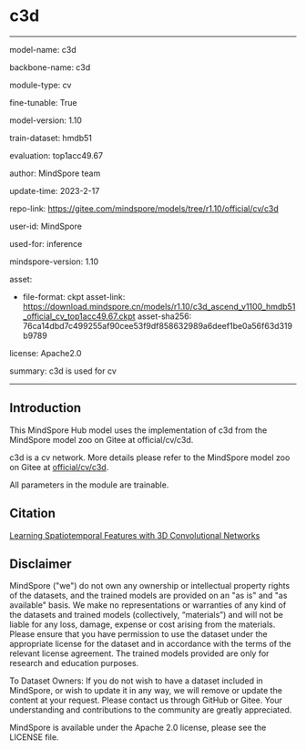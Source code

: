 # c3d

---

model-name: c3d

backbone-name: c3d

module-type: cv

fine-tunable: True

model-version: 1.10

train-dataset: hmdb51

evaluation: top1acc49.67

author: MindSpore team

update-time: 2023-2-17

repo-link: <https://gitee.com/mindspore/models/tree/r1.10/official/cv/c3d>

user-id: MindSpore

used-for: inference

mindspore-version: 1.10

asset:

-
    file-format: ckpt
    asset-link: <https://download.mindspore.cn/models/r1.10/c3d_ascend_v1100_hmdb51_official_cv_top1acc49.67.ckpt>
    asset-sha256: 76ca14dbd7c499255af90cee53f9df858632989a6deef1be0a56f63d319b9789

license: Apache2.0

summary: c3d is used for cv

---

## Introduction

This MindSpore Hub model uses the implementation of c3d from the MindSpore model zoo on Gitee at official/cv/c3d.

c3d is a cv network. More details please refer to the MindSpore model zoo on Gitee at [official/cv/c3d](https://gitee.com/mindspore/models/blob/r1.10/official/cv/c3d/README.md).

All parameters in the module are trainable.

## Citation

[Learning Spatiotemporal Features with 3D Convolutional Networks](https://arxiv.org/pdf/1412.0767v4.pdf)

## Disclaimer

MindSpore ("we") do not own any ownership or intellectual property rights of the datasets, and the trained models are provided on an "as is" and "as available" basis. We make no representations or warranties of any kind of the datasets and trained models (collectively, “materials”) and will not be liable for any loss, damage, expense or cost arising from the materials. Please ensure that you have permission to use the dataset under the appropriate license for the dataset and in accordance with the terms of the relevant license agreement. The trained models provided are only for research and education purposes.

To Dataset Owners: If you do not wish to have a dataset included in MindSpore, or wish to update it in any way, we will remove or update the content at your request. Please contact us through GitHub or Gitee. Your understanding and contributions to the community are greatly appreciated.

MindSpore is available under the Apache 2.0 license, please see the LICENSE file.
